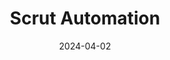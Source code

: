 ---  
layout: startup_page  
title: "Scrut Automation"  
id: "scrut.io"  
permalink: "/scrutautomationscrut.io04022024/"  
website: "https://www.scrut.io/"  
funding_round: "Growth Round"  
funding_amount: "$10M"  
investors: "Lightspeed, MassMutual Ventures, Endiya Partners"  
about: "Scrut Automation provides a governance, regulation, and compliance management platform that helps companies, especially small and mid-market ones, consolidate their compliance and risk management processes. The platform automates control monitoring, contextualizes risks, and reduces duplicated efforts, offering near-real-time risk visibility. It focuses on streamlining compliance for sectors like healthcare and financial services."  
markets: "SaaS, Compliance, Risk Management, AI, Software Development, Software, Information Technology"  
hq: "Palo Alto, California, United States"  
founded_year: "2021"  
linkedin: "https://www.linkedin.com/company/scrut-automation"  
twitter: "https://twitter.com/ScrutAutomation"  
instagram: ""  
facebook: "https://www.facebook.com/100083399827828"  
crunchbase: "https://www.crunchbase.com/organization/scrut-automation"  
pitchbook: "https://pitchbook.com/profiles/company/491144-50"  

date_display: "02-Apr-2024"  
date: "2024-04-02"

# SEO Optimization  
meta_title: "Scrut Automation - Growth Round Funding ($10M)"  
meta_description: "Scrut Automation, Scrut Automation provides a governance, regulation, and compliance management platform that helps companies, especially small and mid-market ones, con..."  
meta_keywords: "Scrut Automation, SaaS, Compliance, Risk Management, AI, Software Development, Software, Information Technology, Growth Round funding"  
canonical_url: "https://startup.projectstartups.com/scrutautomationscrut.io04022024/"  
---